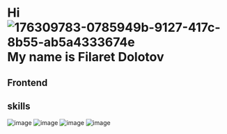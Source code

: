 # Hi   ![176309783-0785949b-9127-417c-8b55-ab5a4333674e](https://user-images.githubusercontent.com/97385029/236337276-219b9071-0e86-4554-b623-58ddef8a7494.gif) My name is Filaret Dolotov
 
## Frontend

## skills

![image](https://user-images.githubusercontent.com/97385029/236344453-e4322678-ff7c-4833-858e-840d80ac5db6.png) ![image](https://user-images.githubusercontent.com/97385029/236344522-1240d6b2-41f7-409a-96ab-2b5b5fc428ef.png) ![image](https://user-images.githubusercontent.com/97385029/236344606-b2238b90-ff5e-4aa6-b962-ce802a61e880.png) ![image](https://user-images.githubusercontent.com/97385029/236344640-567a612b-f703-4825-bc2a-d7c46532628e.png)






<!--
**dolotov-fil/dolotov-fil** is a ✨ _special_ ✨ repository because its `README.md` (this file) appears on your GitHub profile.

Here are some ideas to get you started:

- 🔭 I’m currently working on ...
- 🌱 I’m currently learning ...
- 👯 I’m looking to collaborate on ...
- 🤔 I’m looking for help with ...
- 💬 Ask me about ...
- 📫 How to reach me: ...
- 😄 Pronouns: ...
- ⚡ Fun fact: ...
-->
